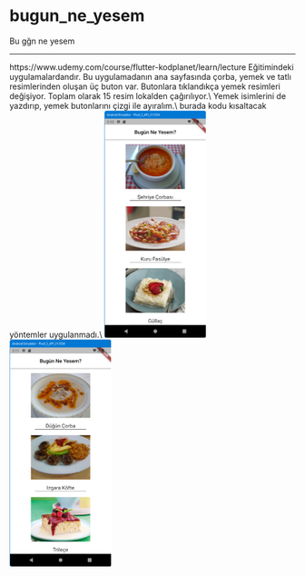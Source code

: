 # bugun_ne_yesem

Bu gğn ne yesem
<HR>
https://www.udemy.com/course/flutter-kodplanet/learn/lecture Eğitimindeki uygulamalardandır.
Bu uygulamadanın ana sayfasında çorba, yemek ve tatlı resimlerinden oluşan üç buton var.
Butonlara tıklandıkça yemek resimleri değişiyor. Toplam olarak 15 resim lokalden çağırılıyor.\
Yemek isimlerini de yazdırıp, yemek butonlarını çizgi ile ayıralım.\
burada kodu kısaltacak yöntemler uygulanmadı.\
<img src="https://github.com/VedatBiner/flutter-codes/blob/master/bugun_ne_yesem/screen_shots/img-1.png" height="400em"/>
<img src="https://github.com/VedatBiner/flutter-codes/blob/master/bugun_ne_yesem/screen_shots/img-2.png" height="400em"/>